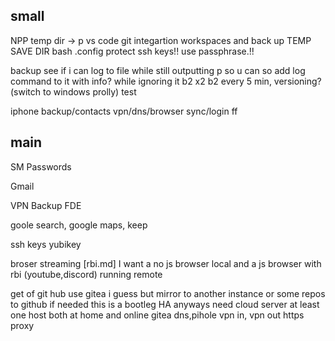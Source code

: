 ## small
NPP
    temp dir -> p
vs code 
    git integartion
    workspaces and back up
    TEMP SAVE DIR
bash
    .config
    protect ssh keys!! use passphrase.!!

backup
    see if i can log to file while still outputting p
        so u can so add log command to it with info?
        while ignoring it
    b2 x2
    b2 every 5 min, versioning? (switch to windows prolly)
    test

iphone
    backup/contacts
vpn/dns/browser sync/login ff
## main

SM
Passwords

Gmail

VPN
Backup
FDE


goole search, google maps,
keep

ssh keys
yubikey

broser streaming [rbi.md]
I want a no js browser local 
and a  js browser with rbi (youtube,discord) running remote


get of git hub
use gitea i guess but mirror to another instance or some repos to github if needed
this is a bootleg HA anyways
need cloud server at least one
host both at home and online
gitea
dns,pihole
vpn in, vpn out
https proxy
